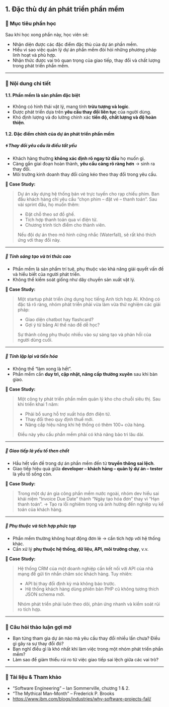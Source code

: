 ## 1. Đặc thù dự án phát triển phần mềm

### 🎯 Mục tiêu phần học

Sau khi học xong phần này, học viên sẽ:

- Nhận diện được các đặc điểm đặc thù của dự án phần mềm.
- Hiểu vì sao việc quản lý dự án phần mềm đòi hỏi những phương pháp linh hoạt và phù hợp.
- Nhận thức được vai trò quan trọng của giao tiếp, thay đổi và chất lượng trong phát triển phần mềm.

---

### 🧩 Nội dung chi tiết

#### 1.1. Phần mềm là sản phẩm đặc biệt

- Không có hình thái vật lý, mang tính **trừu tượng và logic**.
- Được phát triển dựa trên **yêu cầu thay đổi liên tục** của người dùng.
- Khó định lượng và đo lường chính xác **tiến độ, chất lượng và độ hoàn thiện**.

#### 1.2. Đặc điểm chính của dự án phát triển phần mềm

##### 🌀 Thay đổi yêu cầu là điều tất yếu

- Khách hàng thường **không xác định rõ ngay từ đầu** họ muốn gì.
- Càng gần giai đoạn hoàn thành, **yêu cầu càng rõ ràng hơn** → sinh ra thay đổi.
- Môi trường kinh doanh thay đổi cũng kéo theo thay đổi trong yêu cầu.

**🎯 Case Study:**

> Dự án xây dựng hệ thống bán vé trực tuyến cho rạp chiếu phim. Ban đầu khách hàng chỉ yêu cầu “chọn phim – đặt vé – thanh toán”. Sau vài sprint đầu, họ muốn thêm:
>
> - Đặt chỗ theo sơ đồ ghế.
> - Tích hợp thanh toán qua ví điện tử.
> - Chương trình tích điểm cho thành viên.
>
> Nếu đội dự án theo mô hình cứng nhắc (Waterfall), sẽ rất khó thích ứng với thay đổi này.

---

##### 🧠 Tính sáng tạo và tri thức cao

- Phần mềm là sản phẩm trí tuệ, phụ thuộc vào khả năng giải quyết vấn đề và hiểu biết của người phát triển.
- Không thể kiểm soát giống như dây chuyền sản xuất vật lý.

**🎯 Case Study:**

> Một startup phát triển ứng dụng học tiếng Anh tích hợp AI. Không có đặc tả rõ ràng, nhóm phát triển phải vừa làm vừa thử nghiệm các giải pháp:
>
> - Giao diện chatbot hay flashcard?
> - Gợi ý từ bằng AI thế nào để dễ học?
>
> Sự thành công phụ thuộc nhiều vào sự sáng tạo và phản hồi của người dùng cuối.

---

##### 🔁 Tính lặp lại và tiến hóa

- Không thể “làm xong là hết”.
- Phần mềm cần **duy trì, cập nhật, nâng cấp thường xuyên** sau khi bàn giao.

**🎯 Case Study:**

> Một công ty phát triển phần mềm quản lý kho cho chuỗi siêu thị. Sau khi triển khai 1 năm:
>
> - Phải bổ sung hỗ trợ xuất hóa đơn điện tử.
> - Thay đổi theo quy định thuế mới.
> - Nâng cấp hiệu năng khi hệ thống có thêm 100+ cửa hàng.
>
> Điều này yêu cầu phần mềm phải có khả năng bảo trì lâu dài.

---

##### 🤝 Giao tiếp là yếu tố then chốt

- Hầu hết vấn đề trong dự án phần mềm đến từ **truyền thông sai lệch**.
- Giao tiếp hiệu quả giữa **developer – khách hàng – quản lý dự án – tester** là yếu tố sống còn.

**🎯 Case Study:**

> Trong một dự án gia công phần mềm nước ngoài, nhóm dev hiểu sai khái niệm “Invoice Due Date” thành “Ngày tạo hóa đơn” thay vì “Hạn thanh toán”.
> → Tạo ra lỗi nghiêm trọng và ảnh hưởng đến nghiệp vụ kế toán của khách hàng.

---

##### 🔗 Phụ thuộc và tích hợp phức tạp

- Phần mềm thường không hoạt động đơn lẻ → cần tích hợp với hệ thống khác.
- Cần xử lý **phụ thuộc hệ thống, dữ liệu, API, môi trường chạy**, v.v.

**🎯 Case Study:**

> Hệ thống CRM của một doanh nghiệp cần kết nối với API của nhà mạng để gửi tin nhắn chăm sóc khách hàng.
> Tuy nhiên:
>
> - API bị thay đổi định kỳ mà không báo trước.
> - Hệ thống khách hàng dùng phiên bản PHP cũ không tương thích JSON schema mới.
>
> Nhóm phát triển phải luôn theo dõi, phản ứng nhanh và kiểm soát rủi ro tích hợp.

---

### 🧠 Câu hỏi thảo luận gợi mở

- Bạn từng tham gia dự án nào mà yêu cầu thay đổi nhiều lần chưa? Điều gì gây ra sự thay đổi đó?
- Bạn nghĩ điều gì là khó nhất khi làm việc trong một nhóm phát triển phần mềm?
- Làm sao để giảm thiểu rủi ro từ việc giao tiếp sai lệch giữa các vai trò?

---

### 📌 Tài liệu & Tham khảo

- “Software Engineering” – Ian Sommerville, chương 1 & 2.
- “The Mythical Man-Month” – Frederick P. Brooks
- https://www.ibm.com/blogs/industries/why-software-projects-fail/
